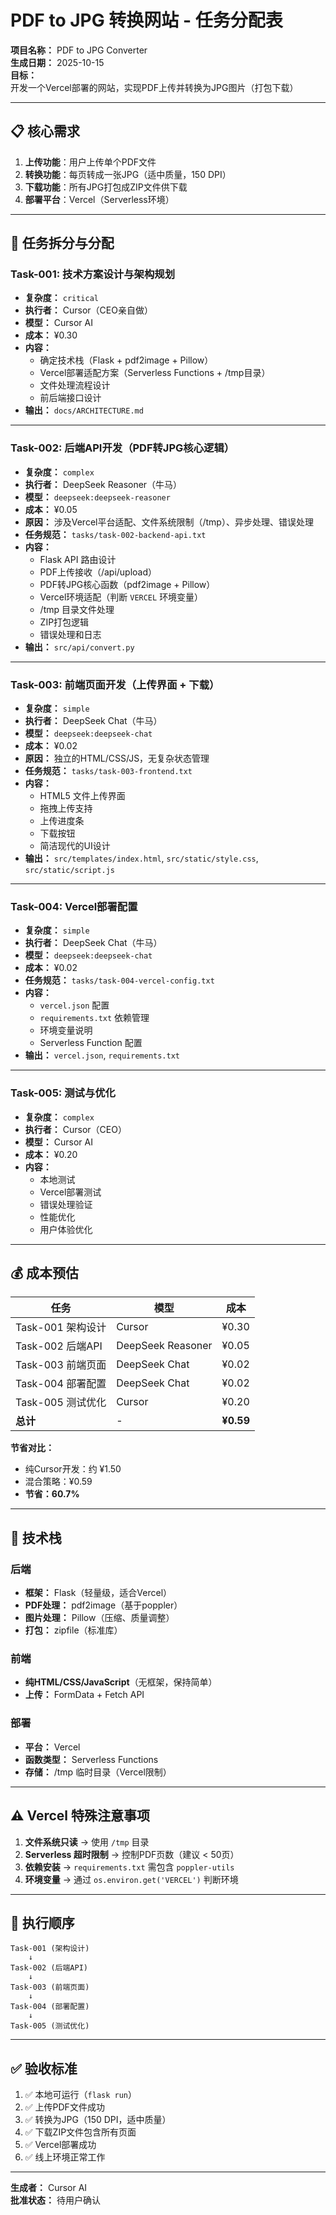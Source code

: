 # PDF to JPG 转换网站 - 任务分配表

**项目名称：** PDF to JPG Converter  
**生成日期：** 2025-10-15  
**目标：** 开发一个Vercel部署的网站，实现PDF上传并转换为JPG图片（打包下载）

---

## 📋 核心需求

1. **上传功能**：用户上传单个PDF文件
2. **转换功能**：每页转成一张JPG（适中质量，150 DPI）
3. **下载功能**：所有JPG打包成ZIP文件供下载
4. **部署平台**：Vercel（Serverless环境）

---

## 🎯 任务拆分与分配

### Task-001: 技术方案设计与架构规划
- **复杂度：** `critical`
- **执行者：** Cursor（CEO亲自做）
- **模型：** Cursor AI
- **成本：** ¥0.30
- **内容：**
  - 确定技术栈（Flask + pdf2image + Pillow）
  - Vercel部署适配方案（Serverless Functions + /tmp目录）
  - 文件处理流程设计
  - 前后端接口设计
- **输出：** `docs/ARCHITECTURE.md`

---

### Task-002: 后端API开发（PDF转JPG核心逻辑）
- **复杂度：** `complex`
- **执行者：** DeepSeek Reasoner（牛马）
- **模型：** `deepseek:deepseek-reasoner`
- **成本：** ¥0.05
- **原因：** 涉及Vercel平台适配、文件系统限制（/tmp）、异步处理、错误处理
- **任务规范：** `tasks/task-002-backend-api.txt`
- **内容：**
  - Flask API 路由设计
  - PDF上传接收（/api/upload）
  - PDF转JPG核心函数（pdf2image + Pillow）
  - Vercel环境适配（判断 `VERCEL` 环境变量）
  - /tmp 目录文件处理
  - ZIP打包逻辑
  - 错误处理和日志
- **输出：** `src/api/convert.py`

---

### Task-003: 前端页面开发（上传界面 + 下载）
- **复杂度：** `simple`
- **执行者：** DeepSeek Chat（牛马）
- **模型：** `deepseek:deepseek-chat`
- **成本：** ¥0.02
- **原因：** 独立的HTML/CSS/JS，无复杂状态管理
- **任务规范：** `tasks/task-003-frontend.txt`
- **内容：**
  - HTML5 文件上传界面
  - 拖拽上传支持
  - 上传进度条
  - 下载按钮
  - 简洁现代的UI设计
- **输出：** `src/templates/index.html`, `src/static/style.css`, `src/static/script.js`

---

### Task-004: Vercel部署配置
- **复杂度：** `simple`
- **执行者：** DeepSeek Chat（牛马）
- **模型：** `deepseek:deepseek-chat`
- **成本：** ¥0.02
- **任务规范：** `tasks/task-004-vercel-config.txt`
- **内容：**
  - `vercel.json` 配置
  - `requirements.txt` 依赖管理
  - 环境变量说明
  - Serverless Function 配置
- **输出：** `vercel.json`, `requirements.txt`

---

### Task-005: 测试与优化
- **复杂度：** `complex`
- **执行者：** Cursor（CEO）
- **模型：** Cursor AI
- **成本：** ¥0.20
- **内容：**
  - 本地测试
  - Vercel部署测试
  - 错误处理验证
  - 性能优化
  - 用户体验优化

---

## 💰 成本预估

| 任务 | 模型 | 成本 |
|------|------|------|
| Task-001 架构设计 | Cursor | ¥0.30 |
| Task-002 后端API | DeepSeek Reasoner | ¥0.05 |
| Task-003 前端页面 | DeepSeek Chat | ¥0.02 |
| Task-004 部署配置 | DeepSeek Chat | ¥0.02 |
| Task-005 测试优化 | Cursor | ¥0.20 |
| **总计** | - | **¥0.59** |

**节省对比：**
- 纯Cursor开发：约 ¥1.50
- 混合策略：¥0.59
- **节省：60.7%**

---

## 📌 技术栈

### 后端
- **框架：** Flask（轻量级，适合Vercel）
- **PDF处理：** pdf2image（基于poppler）
- **图片处理：** Pillow（压缩、质量调整）
- **打包：** zipfile（标准库）

### 前端
- **纯HTML/CSS/JavaScript**（无框架，保持简单）
- **上传：** FormData + Fetch API

### 部署
- **平台：** Vercel
- **函数类型：** Serverless Functions
- **存储：** /tmp 临时目录（Vercel限制）

---

## ⚠️ Vercel 特殊注意事项

1. **文件系统只读** → 使用 `/tmp` 目录
2. **Serverless 超时限制** → 控制PDF页数（建议 < 50页）
3. **依赖安装** → `requirements.txt` 需包含 `poppler-utils`
4. **环境变量** → 通过 `os.environ.get('VERCEL')` 判断环境

---

## 🚀 执行顺序

```
Task-001 (架构设计) 
    ↓
Task-002 (后端API) 
    ↓
Task-003 (前端页面) 
    ↓
Task-004 (部署配置) 
    ↓
Task-005 (测试优化)
```

---

## ✅ 验收标准

1. ✅ 本地可运行（`flask run`）
2. ✅ 上传PDF文件成功
3. ✅ 转换为JPG（150 DPI，适中质量）
4. ✅ 下载ZIP文件包含所有页面
5. ✅ Vercel部署成功
6. ✅ 线上环境正常工作

---

**生成者：** Cursor AI  
**批准状态：** 待用户确认

